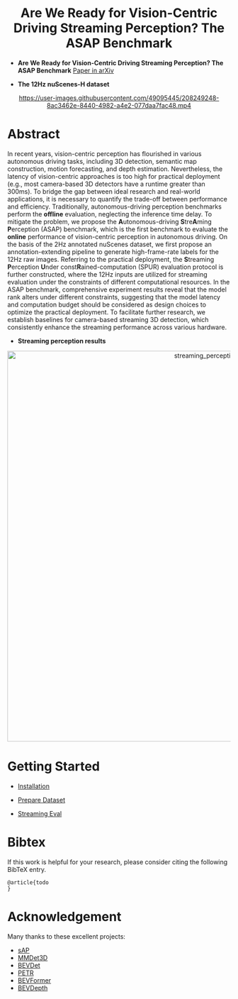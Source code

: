 <div align="center">   

# Are We Ready for Vision-Centric Driving Streaming Perception? The ASAP Benchmark
</div>

- **Are We Ready for Vision-Centric Driving Streaming Perception? The ASAP Benchmark** [Paper in arXiv](TODO)

- **The 12Hz nuScenes-H dataset**
<div align="center">  

https://user-images.githubusercontent.com/49095445/208249248-8ac3462e-8440-4982-a4e2-077daa7fac48.mp4

</div>


# Abstract

In recent years, vision-centric perception has flourished in various autonomous driving tasks, including 3D detection, semantic map construction, motion forecasting, and depth estimation. Nevertheless, the latency of vision-centric approaches is too high for practical deployment (e.g., most camera-based 3D detectors have a runtime greater than 300ms). To bridge the gap between ideal research and real-world applications, it is necessary to quantify the trade-off between performance and efficiency. Traditionally, autonomous-driving perception benchmarks perform the **offline** evaluation, neglecting the inference time delay. To mitigate the problem, we propose the **A**utonomous-driving **S**tre**A**ming **P**erception (ASAP) benchmark, which is the first benchmark to evaluate the **online** performance of vision-centric perception in autonomous driving. On the basis of the 2Hz annotated nuScenes dataset, we first propose an annotation-extending pipeline to generate high-frame-rate labels for the 12Hz raw images. Referring to the practical deployment, the **S**treaming **P**erception **U**nder const**R**ained-computation (SPUR) evaluation protocol is further constructed, where the 12Hz inputs are utilized for streaming evaluation under the constraints of different computational resources. In the ASAP benchmark, comprehensive experiment results reveal that the model rank alters under different constraints, suggesting that the model latency and computation budget should be considered as design choices to optimize the practical deployment. To facilitate further research, we establish baselines for camera-based streaming 3D detection, which consistently enhance the streaming performance across various hardware.

- **Streaming perception results**
<div align="center">  

<img width="881" alt="streaming_perception" src="https://user-images.githubusercontent.com/49095445/208249337-f26d2951-499a-4d85-924a-a742f35f7a24.png">

</div>

# Getting Started

- [Installation](docs/install.md) 

- [Prepare Dataset](docs/prepare_data.md)

- [Streaming Eval](docs/streaming_evaluation.md)

  

# Bibtex
If this work is helpful for your research, please consider citing the following BibTeX entry.

```
@article{todo
}
```

# Acknowledgement

Many thanks to these excellent projects:
- [sAP](https://github.com/mtli/sAP) 
- [MMDet3D](https://github.com/open-mmlab/mmdetection3d)
- [BEVDet](https://github.com/HuangJunJie2017/BEVDet)
- [PETR](https://github.com/megvii-research/PETR)
- [BEVFormer](https://github.com/fundamentalvision/BEVFormer)
- [BEVDepth](https://github.com/Megvii-BaseDetection/BEVDepth)
